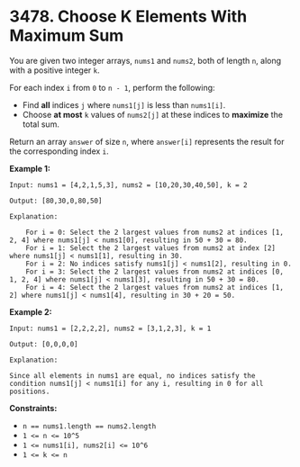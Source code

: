 # 3478. Choose K Elements With Maximum Sum

You are given two integer arrays, `nums1` and `nums2`, both of length `n`, along with a positive integer `k`.

For each index `i` from `0` to `n - 1`, perform the following:

- Find **all** indices `j` where `nums1[j]` is less than `nums1[i]`.
- Choose **at most** `k` values of `nums2[j]` at these indices to **maximize** the total sum.

Return an array `answer` of size `n`, where `answer[i]` represents the result for the corresponding index `i`.

**Example 1:**

```()
Input: nums1 = [4,2,1,5,3], nums2 = [10,20,30,40,50], k = 2

Output: [80,30,0,80,50]

Explanation:

    For i = 0: Select the 2 largest values from nums2 at indices [1, 2, 4] where nums1[j] < nums1[0], resulting in 50 + 30 = 80.
    For i = 1: Select the 2 largest values from nums2 at index [2] where nums1[j] < nums1[1], resulting in 30.
    For i = 2: No indices satisfy nums1[j] < nums1[2], resulting in 0.
    For i = 3: Select the 2 largest values from nums2 at indices [0, 1, 2, 4] where nums1[j] < nums1[3], resulting in 50 + 30 = 80.
    For i = 4: Select the 2 largest values from nums2 at indices [1, 2] where nums1[j] < nums1[4], resulting in 30 + 20 = 50.
```

**Example 2:**

```()
Input: nums1 = [2,2,2,2], nums2 = [3,1,2,3], k = 1

Output: [0,0,0,0]

Explanation:

Since all elements in nums1 are equal, no indices satisfy the condition nums1[j] < nums1[i] for any i, resulting in 0 for all positions.
```

**Constraints:**

- `n == nums1.length == nums2.length`
- `1 <= n <= 10^5`
- `1 <= nums1[i], nums2[i] <= 10^6`
- `1 <= k <= n`
